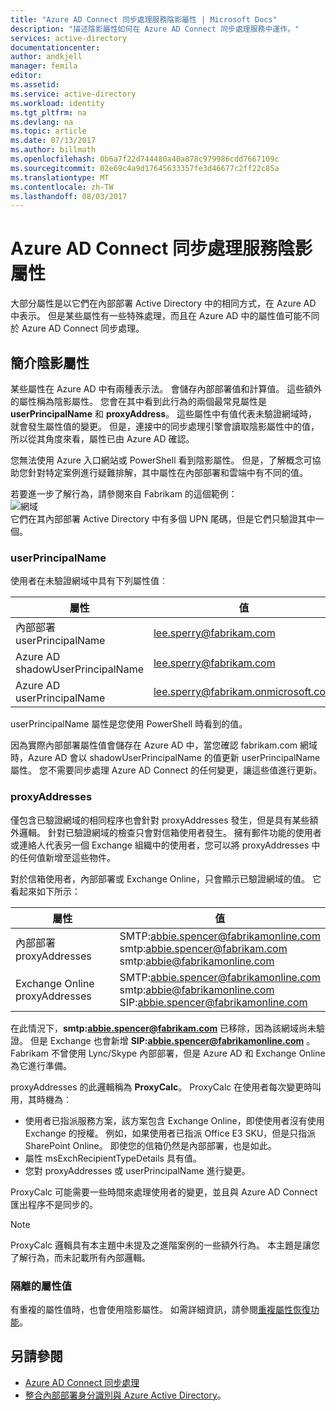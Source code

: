 ```yaml
---
title: "Azure AD Connect 同步處理服務陰影屬性 | Microsoft Docs"
description: "描述陰影屬性如何在 Azure AD Connect 同步處理服務中運作。"
services: active-directory
documentationcenter: 
author: andkjell
manager: femila
editor: 
ms.assetid: 
ms.service: active-directory
ms.workload: identity
ms.tgt_pltfrm: na
ms.devlang: na
ms.topic: article
ms.date: 07/13/2017
ms.author: billmath
ms.openlocfilehash: 0b6a7f22d744480a40a878c979986cdd7667109c
ms.sourcegitcommit: 02e69c4a9d17645633357fe3d46677c2ff22c85a
ms.translationtype: MT
ms.contentlocale: zh-TW
ms.lasthandoff: 08/03/2017
---
```

# <a name="azure-ad-connect-sync-service-shadow-attributes"></a>Azure AD Connect 同步處理服務陰影屬性
大部分屬性是以它們在內部部署 Active Directory 中的相同方式，在 Azure AD 中表示。 但是某些屬性有一些特殊處理，而且在 Azure AD 中的屬性值可能不同於 Azure AD Connect 同步處理。

## <a name="introducing-shadow-attributes"></a>簡介陰影屬性
某些屬性在 Azure AD 中有兩種表示法。 會儲存內部部署值和計算值。 這些額外的屬性稱為陰影屬性。 您會在其中看到此行為的兩個最常見屬性是 **userPrincipalName** 和 **proxyAddress**。 這些屬性中有值代表未驗證網域時，就會發生屬性值的變更。 但是，連接中的同步處理引擎會讀取陰影屬性中的值，所以從其角度來看，屬性已由 Azure AD 確認。

您無法使用 Azure 入口網站或 PowerShell 看到陰影屬性。 但是，了解概念可協助您針對特定案例進行疑難排解，其中屬性在內部部署和雲端中有不同的值。

若要進一步了解行為，請參閱來自 Fabrikam 的這個範例：  
![網域](./media/active-directory-aadconnectsyncservice-shadow-attributes/domains.png)  
它們在其內部部署 Active Directory 中有多個 UPN 尾碼，但是它們只驗證其中一個。

### <a name="userprincipalname"></a>userPrincipalName
使用者在未驗證網域中具有下列屬性值︰

| 屬性 | 值 |
| --- | --- |
| 內部部署 userPrincipalName | lee.sperry@fabrikam.com |
| Azure AD shadowUserPrincipalName | lee.sperry@fabrikam.com |
| Azure AD userPrincipalName | lee.sperry@fabrikam.onmicrosoft.com |

userPrincipalName 屬性是您使用 PowerShell 時看到的值。

因為實際內部部署屬性值會儲存在 Azure AD 中，當您確認 fabrikam.com 網域時，Azure AD 會以 shadowUserPrincipalName 的值更新 userPrincipalName 屬性。 您不需要同步處理 Azure AD Connect 的任何變更，讓這些值進行更新。

### <a name="proxyaddresses"></a>proxyAddresses
僅包含已驗證網域的相同程序也會針對 proxyAddresses 發生，但是具有某些額外邏輯。 針對已驗證網域的檢查只會對信箱使用者發生。 擁有郵件功能的使用者或連絡人代表另一個 Exchange 組織中的使用者，您可以將 proxyAddresses 中的任何值新增至這些物件。

對於信箱使用者，內部部署或 Exchange Online，只會顯示已驗證網域的值。 它看起來如下所示：

| 屬性 | 值 |
| --- | --- |
| 內部部署 proxyAddresses | SMTP:abbie.spencer@fabrikamonline.com</br>smtp:abbie.spencer@fabrikam.com</br>smtp:abbie@fabrikamonline.com |
| Exchange Online proxyAddresses | SMTP:abbie.spencer@fabrikamonline.com</br>smtp:abbie@fabrikamonline.com</br>SIP:abbie.spencer@fabrikamonline.com |

在此情況下，**smtp:abbie.spencer@fabrikam.com**  已移除，因為該網域尚未驗證。 但是 Exchange 也會新增 **SIP:abbie.spencer@fabrikamonline.com** 。 Fabrikam 不曾使用 Lync/Skype 內部部署，但是 Azure AD 和 Exchange Online 為它進行準備。

proxyAddresses 的此邏輯稱為 **ProxyCalc**。 ProxyCalc 在使用者每次變更時叫用，其時機為︰

- 使用者已指派服務方案，該方案包含 Exchange Online，即使使用者沒有使用 Exchange 的授權。 例如，如果使用者已指派 Office E3 SKU，但是只指派 SharePoint Online。 即使您的信箱仍然是內部部署，也是如此。
- 屬性 msExchRecipientTypeDetails 具有值。
- 您對 proxyAddresses 或 userPrincipalName 進行變更。

ProxyCalc 可能需要一些時間來處理使用者的變更，並且與 Azure AD Connect 匯出程序不是同步的。

> [!NOTE]
> ProxyCalc 邏輯具有本主題中未提及之進階案例的一些額外行為。 本主題是讓您了解行為，而未記載所有內部邏輯。

### <a name="quarantined-attribute-values"></a>隔離的屬性值
有重複的屬性值時，也會使用陰影屬性。 如需詳細資訊，請參閱[重複屬性恢復功能](active-directory-aadconnectsyncservice-duplicate-attribute-resiliency.md)。

## <a name="see-also"></a>另請參閱
* [Azure AD Connect 同步處理](active-directory-aadconnectsync-whatis.md)
* [整合內部部署身分識別與 Azure Active Directory](active-directory-aadconnect.md)。
